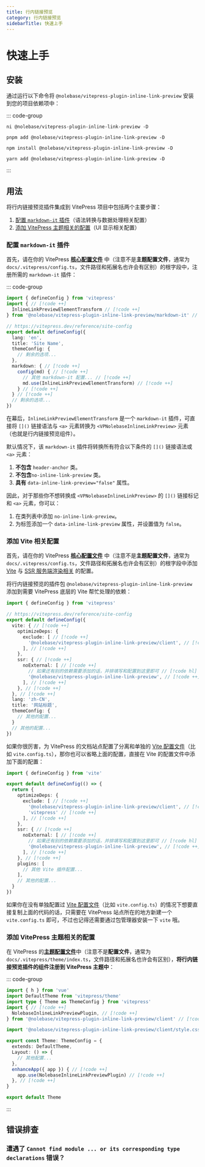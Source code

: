 ```yaml
---
title: 行内链接预览
category: 行内链接预览
sidebarTitle: 快速上手
---
```


# 快速上手

## 安装

通过运行以下命令将 `@nolebase/vitepress-plugin-inline-link-preview` 安装到您的项目依赖项中：

::: code-group

```shell [@antfu/ni]
ni @nolebase/vitepress-plugin-inline-link-preview -D
```

```shell [pnpm]
pnpm add @nolebase/vitepress-plugin-inline-link-preview -D
```

```shell [npm]
npm install @nolebase/vitepress-plugin-inline-link-preview -D
```

```shell [yarn]
yarn add @nolebase/vitepress-plugin-inline-link-preview -D
```

:::

## 用法

将行内链接预览插件集成到 VitePress 项目中包括两个主要步骤：

1. [配置 `markdown-it` 插件](#配置-markdown-it-插件)（语法转换与数据处理相关配置）
2. [添加 VitePress 主题相关的配置](#添加-vitepress-主题相关的配置)（UI 显示相关配置）

### 配置 `markdown-it` 插件

首先，请在你的 VitePress [**核心配置文件**](https://vitepress.dev/reference/site-config#config-resolution) 中（注意不是**主题配置文件**，通常为 `docs/.vitepress/config.ts`，文件路径和拓展名也许会有区别）的根字段中，注册所需的 `markdown-it` 插件：

<!--@include: @/zh-CN/snippets/details-colored-diff.md-->

<!--@include: @/zh-CN/snippets/configure-tsconfig.md-->

::: code-group

```typescript twoslash
import { defineConfig } from 'vitepress'
import { // [!code ++]
  InlineLinkPreviewElementTransform // [!code ++]
} from '@nolebase/vitepress-plugin-inline-link-preview/markdown-it' // [!code ++]

// https://vitepress.dev/reference/site-config
export default defineConfig({
  lang: 'en',
  title: 'Site Name',
  themeConfig: {
    // 剩余的选项...
  },
  markdown: { // [!code ++]
    config(md) { // [!code ++]
      // 其他 markdown-it 配置... // [!code ++]
      md.use(InlineLinkPreviewElementTransform) // [!code ++]
    } // [!code ++]
  } // [!code ++]
  // 剩余的选项...
})
```

在幕后，`InlineLinkPreviewElementTransform` 是一个 `markdown-it` 插件，可直接将 `[]()` 链接语法与 `<a>` 元素转换为 `<VPNolebaseInlineLinkPreview>` 元素（也就是行内链接预览组件）。

默认情况下，该 `markdown-it` 插件将转换所有符合以下条件的 `[]()` 链接语法或 `<a>` 元素：

1. **不包含** `header-anchor` 类。
2. **不包含**`no-inline-link-preview` 类。
3. **具有** `data-inline-link-preview="false"` 属性。

因此，对于那些你不想转换成 `<VPNolebaseInlineLinkPreview>` 的 `[]()` 链接标记和 `<a>` 元素，你可以：

1. 在类列表中添加 `no-inline-link-preview`。
2. 为标签添加一个 `data-inline-link-preview` 属性，并设置值为 `false`。

### 添加 Vite 相关配置

首先，请在你的 VitePress [**核心配置文件**](https://vitepress.dev/reference/site-config#config-resolution) 中（注意不是**主题配置文件**，通常为 `docs/.vitepress/config.ts`，文件路径和拓展名也许会有区别）的根字段中添加 [Vite](https://vitejs.dev) 与 [SSR 服务端渲染相关](https://cn.vitejs.dev/config/ssr-options.html#ssr-external) 的配置。

将行内链接预览的插件包 `@nolebase/vitepress-plugin-inline-link-preview` 添加到需要 VitePress 底层的 Vite 帮忙处理的依赖：

<!--@include: @/zh-CN/snippets/details-colored-diff.md-->

<!--@include: @/zh-CN/snippets/configure-tsconfig.md-->

```typescript twoslash
import { defineConfig } from 'vitepress'

// https://vitepress.dev/reference/site-config
export default defineConfig({
  vite: { // [!code ++]
    optimizeDeps: {
      exclude: [ // [!code ++]
        '@nolebase/vitepress-plugin-inline-link-preview/client', // [!code ++]
      ], // [!code ++]
    },
    ssr: { // [!code ++]
      noExternal: [ // [!code ++]
        // 如果还有别的依赖需要添加的话，并排填写和配置到这里即可 // [!code hl]
        '@nolebase/vitepress-plugin-inline-link-preview', // [!code ++]
      ], // [!code ++]
    }, // [!code ++]
  }, // [!code ++]
  lang: 'zh-CN',
  title: '网站标题',
  themeConfig: {
    // 其他的配置...
  }
  // 其他的配置...
})
```

如果你很厉害，为 VitePress 的文档站点配置了分离和单独的 [Vite 配置文件](https://vitejs.dev/config/)（比如 `vite.config.ts`），那你也可以省略上面的配置，直接在 Vite 的配置文件中添加下面的配置：

<!--@include: @/zh-CN/snippets/details-colored-diff.md-->

<!--@include: @/zh-CN/snippets/configure-tsconfig.md-->

```typescript twoslash
import { defineConfig } from 'vite'

export default defineConfig(() => {
  return {
    optimizeDeps: {
      exclude: [ // [!code ++]
        '@nolebase/vitepress-plugin-inline-link-preview/client', // [!code ++]
        'vitepress' // [!code ++]
      ], // [!code ++]
    },
    ssr: { // [!code ++]
      noExternal: [ // [!code ++]
        // 如果还有别的依赖需要添加的话，并排填写和配置到这里即可 // [!code hl]
        '@nolebase/vitepress-plugin-inline-link-preview', // [!code ++]
      ], // [!code ++]
    }, // [!code ++]
    plugins: [
      // 其他 Vite 插件配置...
    ],
    // 其他的配置...
  }
})

```

如果你在没有单独配置过 [Vite 配置文件](https://vitejs.dev/config/)（比如 `vite.config.ts`）的情况下想要直接复制上面的代码的话，只需要在 VitePress 站点所在的地方新建一个 `vite.config.ts` 即可，不过也记得还需要通过包管理器安装一下 `vite` 哦。

### 添加 VitePress 主题相关的配置

在 VitePress 的[**主题配置文件**](https://vitepress.dev/reference/default-theme-config#default-theme-config)中（注意不是**配置文件**，通常为 `docs/.vitepress/theme/index.ts`，文件路径和拓展名也许会有区别），**将行内链接预览插件的组件注册到 VitePress 主题中**：

<!--@include: @/zh-CN/snippets/details-colored-diff.md-->

<!--@include: @/zh-CN/snippets/configure-tsconfig.md-->

::: code-group

```typescript twoslash [.vitepress/theme/index.ts]
import { h } from 'vue'
import DefaultTheme from 'vitepress/theme'
import type { Theme as ThemeConfig } from 'vitepress'
import { // [!code ++]
  NolebaseInlineLinkPreviewPlugin, // [!code ++]
} from '@nolebase/vitepress-plugin-inline-link-preview/client' // [!code ++]

import '@nolebase/vitepress-plugin-inline-link-preview/client/style.css' // [!code ++]

export const Theme: ThemeConfig = {
  extends: DefaultTheme,
  Layout: () => {
    // 其他配置...
  },
  enhanceApp({ app }) { // [!code ++]
    app.use(NolebaseInlineLinkPreviewPlugin) // [!code ++]
  }, // [!code ++]
}

export default Theme
```

:::

## 错误排查

### 遭遇了 `Cannot find module ... or its corresponding type declarations` 错误？

<!--@include: @/zh-CN/snippets/troubleshooting-cannot-find-module.md-->
